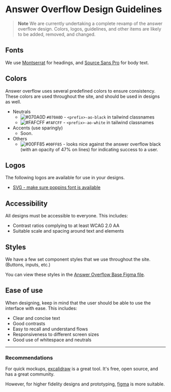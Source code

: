 # Answer Overflow Design Guidelines

> **Note**
> We are currently undertaking a complete revamp of the answer overflow design. Colors, logos, guidelines, and other items are likely to be added, removed, and changed.

## Fonts

We use [Montserrat](https://fonts.google.com/specimen/Montserrat) for headings, and [Source Sans Pro](https://fonts.google.com/specimen/Source+Sans+Pro) for body text.

## Colors

Answer overflow uses several predefined colors to ensure consistency. These colors are used throughout the site, and should be used in designs as well.

- Neutrals
  - ![#070A0D](https://via.placeholder.com/15/070A0D/000000?text=+) `#070A0D` - `<prefix>-ao-black` in tailwind classnames
  - ![#FAFCFF](https://via.placeholder.com/15/FAFCFF/000000?text=+) `#FAFCFF` - `<prefix>-ao-white` in tailwind classnames
- Accents (use sparingly)
  - Soon.
- Others
  - ![#00FF85](https://via.placeholder.com/15/00FF85/000000?text=+) `#00FF85` - looks nice against the answer overflow black (with an opacity of 47% on lines) for indicating success to a user.

## Logos

The following logos are available for use in your designs.

- [SVG - make sure poppins font is available](https://cdn.discordapp.com/attachments/1069227604026073102/1073645187680710777/AnswerOverflowPOPPINSLOGO.svg)

## Accessibility

All designs must be accessible to everyone. This includes:

- Contrast ratios complying to at least WCAG 2.0 AA
- Suitable scale and spacing around text and elements

## Styles

We have a few set component styles that we use throughout the site. (Buttons, inputs, etc.)

You can view these styles in the [Answer Overflow Base Figma file](https://www.figma.com/file/GARsgsibWxOOzZ5MZ5XvWv/AnswerOverflow?node-id=0%3A1&t=BvruVK5YvFzx3bd4-1).

## Ease of use

When designing, keep in mind that the user should be able to use the interface with ease. This includes:

- Clear and concise text
- Good contrasts
- Easy to recall and understand flows
- Responsiveness to different screen sizes
- Good use of whitespace and neutrals

---

### Recommendations

For quick mockups, [excalidraw](https://excalidraw.com/) is a great tool. It's free, open source, and has a great community.

However, for higher fidelity designs and prototyping, [figma](https://www.figma.com/) is more suitable.
